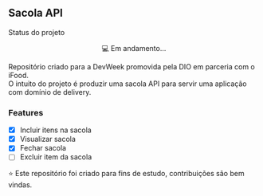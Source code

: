 ## Sacola API

Status do projeto
<p align="center">💻 Em andamento...</p>

Repositório criado para a DevWeek promovida pela DIO em parceria com o iFood.  
O intuito do projeto é produzir uma sacola API para servir uma aplicação com domínio de delivery.

### Features
- [x] Incluir itens na sacola
- [x] Visualizar sacola
- [x] Fechar sacola
- [ ] Excluir item da sacola

⭐️ Este repositório foi criado para fins de estudo, contribuições são bem vindas.
